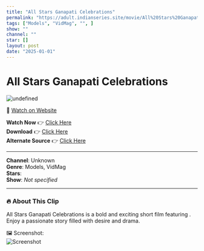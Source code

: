 ```yaml
---
title: "All Stars Ganapati Celebrations"
permalink: "https://adult.indianseries.site/movie/All%20Stars%20Ganapati%20Celebrations"
tags: ["Models", "VidMag", "", ]
show: ""
channel: ""
star: []
layout: post
date: "2025-01-01"
---
```


# All Stars Ganapati Celebrations

![undefined](https://desisins.com/wp-content/uploads/2024/09/All-Stars-Ganapati-Celebrations-DesiSins.com_.jpg)

🔗 [Watch on Website](https://adult.indianseries.site/movie/All%20Stars%20Ganapati%20Celebrations)

**Watch Now** 👉 [Click Here](https://adult.indianseries.site/movie/All%20Stars%20Ganapati%20Celebrations)  
**Download** 👉 [Click Here](https://adult.indianseries.site/movie/All%20Stars%20Ganapati%20Celebrations)  
**Alternate Source** 👉 [Click Here](https://adult.indianseries.site/movie/All%20Stars%20Ganapati%20Celebrations)

---

**Channel**: Unknown  
**Genre**: Models, VidMag  
**Stars**:   
**Show**: *Not specified*

---

### 🔥 About This Clip

All Stars Ganapati Celebrations is a bold and exciting short film featuring . Enjoy a passionate story filled with desire and drama.
 
🖼️ Screenshot:  
![Screenshot](https://desisins.com/wp-content/uploads/2024/09/All-Stars-Ganapati-Celebrations-DesiSins.com_.jpg)
